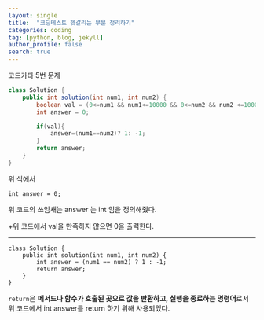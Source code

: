 ```yaml
---
layout: single
title:  "코딩테스트 헷갈리는 부분 정리하기"
categories: coding
tag: [python, blog, jekyll]
author_profile: false
search: true
---
```



코드카타 5번 문제

```java
class Solution {
    public int solution(int num1, int num2) {
        boolean val = (0<=num1 && num1<=10000 && 0<=num2 && num2 <=10000);
        int answer = 0;

        if(val){
            answer=(num1==num2)? 1: -1;
        }
        return answer;
    }
}
```

위 식에서

```
int answer = 0; 
```

위 코드의 쓰임새는 answer 는 int 임을 정의해줬다.

+위 코드에서 val을 만족하지 않으면 0을 출력한다.

---

```
class Solution {
    public int solution(int num1, int num2) {
        int answer = (num1 == num2) ? 1 : -1;
        return answer;
    }
}
```

`return`은 **메서드나 함수가 호출된 곳으로 값을 반환하고, 실행을 종료하는 명령어**로서  위 코드에서 int answer를 return 하기 위해 사용되었다.